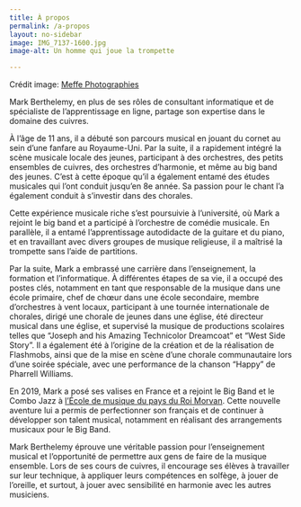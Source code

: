 ```yaml
---
title: À propos
permalink: /a-propos
layout: no-sidebar
image: IMG_7137-1600.jpg
image-alt: Un homme qui joue la trompette

---
```

Crédit image: <a href="https://www.facebook.com/Meffecrea/" target="_blank">Meffe Photographies</a>

Mark Berthelemy, en plus de ses rôles de consultant informatique et de spécialiste de l’apprentissage en ligne, partage son expertise dans le domaine des cuivres.

À l’âge de 11 ans, il a débuté son parcours musical en jouant du cornet au sein d’une fanfare au Royaume-Uni. Par la suite, il a rapidement intégré la scène musicale locale des jeunes, participant à des orchestres, des petits ensembles de cuivres, des orchestres d’harmonie, et même au big band des jeunes. C’est à cette époque qu’il a également entamé des études musicales qui l’ont conduit jusqu’en 8e année. Sa passion pour le chant l’a également conduit à s’investir dans des chorales.

Cette expérience musicale riche s’est poursuivie à l’université, où Mark a rejoint le big band et a participé à l’orchestre de comédie musicale. En parallèle, il a entamé l’apprentissage autodidacte de la guitare et du piano, et en travaillant avec divers groupes de musique religieuse, il a maîtrisé la trompette sans l’aide de partitions.

Par la suite, Mark a embrassé une carrière dans l’enseignement, la formation et l’informatique. À différentes étapes de sa vie, il a occupé des postes clés, notamment en tant que responsable de la musique dans une école primaire, chef de chœur dans une école secondaire, membre d’orchestres à vent locaux, participant à une tournée internationale de chorales, dirigé une chorale de jeunes dans une église, été directeur musical dans une église, et supervisé la musique de productions scolaires telles que “Joseph and his Amazing Technicolor Dreamcoat” et “West Side Story”. Il a également été à l’origine de la création et de la réalisation de Flashmobs, ainsi que de la mise en scène d’une chorale communautaire lors d’une soirée spéciale, avec une performance de la chanson “Happy” de Pharrell Williams.

En 2019, Mark a posé ses valises en France et a rejoint le Big Band et le Combo Jazz à [l’École de musique du pays du Roi Morvan](https://musiqueroimorvan.fr). Cette nouvelle aventure lui a permis de perfectionner son français et de continuer à développer son talent musical, notamment en réalisant des arrangements musicaux pour le Big Band.

Mark Berthelemy éprouve une véritable passion pour l’enseignement musical et l’opportunité de permettre aux gens de faire de la musique ensemble. Lors de ses cours de cuivres, il encourage ses élèves à travailler sur leur technique, à appliquer leurs compétences en solfège, à jouer de l’oreille, et surtout, à jouer avec sensibilité en harmonie avec les autres musiciens.